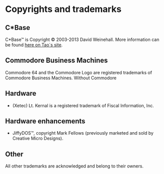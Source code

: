 # Copyrights and trademarks

## C\*Base
C\*Base&trade; is Copyright © 2003-2013 David Weinehall. More information can be found [here on Tao´s site](https://www.accum.se/~tao/cbase/mainpage.xhtml).

## Commodore Business Machines
Commodore 64 and the Commodore Logo are registered trademarks of Commodore Business Machines. Without Commodore

## Hardware
- (Xetec) Lt. Kernal is a registered trademark of Fiscal Information, Inc.

## Hardware enhancements
- JiffyDOS&trade;, copyright Mark Fellows (previously marketed and sold by Creative Micro Designs).

## Other
All other trademarks are acknowledged and belong to their owners.